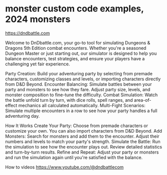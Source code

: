 # monster custom code examples, 2024 monsters
https://dndbattle.com

Welcome to DnDbattle.com, your go-to tool for simulating Dungeons & Dragons 5th Edition combat encounters.
Whether you're a seasoned Dungeon Master or just starting out, our simulator is designed to help you balance encounters, test strategies, and ensure your players have a challenging yet fair experience.

Party Creation: Build your adventuring party by selecting from premade characters, customizing classes and levels, or importing characters directly from D&D Beyond.
Encounter Balancing: Simulate battles between your party and monsters to see how they fare. Adjust party size, levels, and monster composition to fine-tune the difficulty.
Combat Simulation: Watch the battle unfold turn by turn, with dice rolls, spell ranges, and area-of-effect mechanics all calculated automatically.
Multi-Fight Scenarios: Simulate multiple encounters in a row to see how your party handles a full adventuring day.

How It Works
Create Your Party: Choose from premade characters or customize your own. You can also import characters from D&D Beyond.
Add Monsters: Search for monsters and add them to the encounter. Adjust their numbers and levels to match your party's strength.
Simulate the Battle: Run the simulation to see how the encounter plays out. Review detailed statistics and turn-by-turn results.
Refine and Repeat: Adjust your party or monsters and run the simulation again until you're satisfied with the balance.

How to videos
https://www.youtube.com/@dndbattlecom
